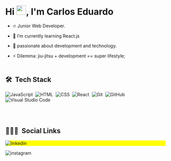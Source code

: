 
<!--
**cadugomes06/cadugomes06** is a ✨ _special_ ✨ repository because its `README.md` (this file) appears on your GitHub profile.
-->
<h1 align="left">Hi <img src="https://raw.githubusercontent.com/kaueMarques/kaueMarques/master/hi.gif" width="30px">,  I'm Carlos Eduardo</h1>

- 🔥 Junior Web Developer. 

- 🌱 I’m currently learning React.js
 
- 🔭 passionate about development and technology.

- ⚡ Dilemma: jiu-jitsu + development == super lifestyle;
<br><br>
## 🛠 &nbsp;Tech Stack

![JavaScript](https://img.shields.io/badge/-JavaScript-05122A?style=flat&logo=javascript)&nbsp;
![HTML](https://img.shields.io/badge/-HTML-05122A?style=flat&logo=HTML5)&nbsp;
![CSS](https://img.shields.io/badge/-CSS-05122A?style=flat&logo=CSS3&logoColor=1572B6)&nbsp;
![React](https://img.shields.io/badge/-React-05122A?style=flat&logo=react)&nbsp;
![Git](https://img.shields.io/badge/-Git-05122A?style=flat&logo=git)&nbsp;
![GitHub](https://img.shields.io/badge/-GitHub-05122A?style=flat&logo=github)&nbsp;
![Visual Studio Code](https://img.shields.io/badge/-Visual%20Studio%20Code-05122A?style=flat&logo=visual-studio-code&logoColor=007ACC)&nbsp;

<br><br>

## 👨🏽‍🦲 &nbsp;Social Links
<p align="left" style="background:yellow">
<a href="https://linkedin.com/in/carlos-eduardo-258821181" target="_blank"></a>
   <img align="center" src="https://img.shields.io/badge/-carloseduardo-05122A?style=flat&logo=linkedin" alt="linkedin"/>


<a href="https://instagram.com/gomes.cadu" target="_blank"></a>
 <img align="center" src="https://img.shields.io/badge/-gomes.cadu-05122A?style=flat&logo=instagram" alt="instagram"/>
 </p>
<!--
**cadugomes06/cadugomes06** is a ✨ _special_ ✨ repository because its `README.md` (this file) appears on your GitHub profile.
Here are some ideas to get you started:
- 🔭 I’m currently working on ...
- 🌱 I’m currently learning ...
- 👯 I’m looking to collaborate on ...
- 🤔 I’m looking for help with ...
- 💬 Ask me about ...
- 📫 How to reach me: ...
- 😄 Pronouns: ...
- ⚡ Fun fact: ...
-->
